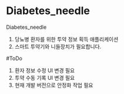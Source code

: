 # Diabetes_needle
Diabetes_needle

1. 당뇨병 환자를 위한 투약 정보 획득 애플리케이션
2. 스마트 투약기와 니들장치가 필요합니다.
 


#ToDo

1. 환자 정보 수정 UI 변경 필요
2. 투약 수동 기록 UI 변경 필요 
3. 현재 개발 버전으로 안정화 작업 필요
